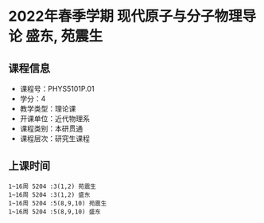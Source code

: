 # 2022年春季学期 现代原子与分子物理导论 盛东, 苑震生






## 课程信息

- 课程号：PHYS5101P.01
- 学分：4
- 教学类型：理论课
- 开课单位：近代物理系
- 课程类别：本研贯通
- 课程层次：研究生课程

## 上课时间

```
1~16周 5204 :3(1,2) 苑震生
1~16周 5204 :3(1,2) 盛东
1~16周 5204 :5(8,9,10) 苑震生
1~16周 5204 :5(8,9,10) 盛东
```

